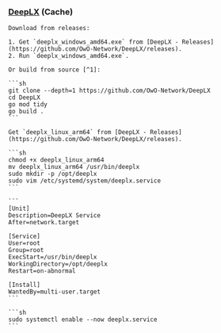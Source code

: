 ### [DeepLX](https://github.com/OwO-Network/DeepLX) (Cache)

````{tab} Windows 10
Download from releases:

1. Get `deeplx_windows_amd64.exe` from [DeepLX - Releases](https://github.com/OwO-Network/DeepLX/releases).
2. Run `deeplx_windows_amd64.exe`.

Or build from source [^1]:

```sh
git clone --depth=1 https://github.com/OwO-Network/DeepLX
cd DeepLX
go mod tidy
go build .
```
````

````{tab} Ubuntu 22 ARM
Get `deeplx_linux_arm64` from [DeepLX - Releases](https://github.com/OwO-Network/DeepLX/releases).

```sh
chmod +x deeplx_linux_arm64
mv deeplx_linux_arm64 /usr/bin/deeplx
sudo mkdir -p /opt/deeplx
sudo vim /etc/systemd/system/deeplx.service
```

```
[Unit]
Description=DeepLX Service
After=network.target

[Service]
User=root
Group=root
ExecStart=/usr/bin/deeplx
WorkingDirectory=/opt/deeplx
Restart=on-abnormal

[Install]
WantedBy=multi-user.target
```

```sh
sudo systemctl enable --now deeplx.service
```
````

[^1]: [请求添加对树莓派ARM的二进制程序](https://github.com/OwO-Network/DeepLX/issues/111)